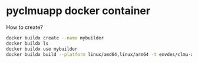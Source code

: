# pyclmuapp docker container

How to create?

```bash
docker buildx create --name mybuilder
docker buildx ls
docker buildx use mybuilder
docker buildx build --platform linux/amd64,linux/arm64 -t envdes/clmu-app:1.1 --push .
```